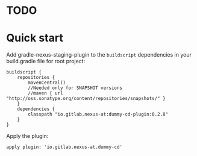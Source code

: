 # TODO

# Quick start

Add gradle-nexus-staging-plugin to the `buildscript` dependencies in your build.gradle file for root project:

    buildscript {
        repositories {
            mavenCentral()
            //Needed only for SNAPSHOT versions
            //maven { url "http://oss.sonatype.org/content/repositories/snapshots/" }
        }
        dependencies {
            classpath "io.gitlab.nexus-at:dummy-cd-plugin:0.2.8"
        }
    }

Apply the plugin:

    apply plugin: 'io.gitlab.nexus-at.dummy-cd'
